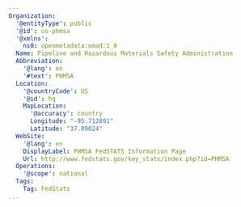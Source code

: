 ```yaml
---
Organization:
  '@entityType': public
  '@id': us-phmsa
  '@xmlns':
    ns0: openmetadata:omad:1_0
  Name: Pipeline and Hazardous Materials Safety Administration
  Abbreviation:
    '@lang': en
    '#text': PHMSA
  Location:
    '@countryCode': US
    '@id': hq
    MapLocation:
      '@accuracy': country
      Longitude: "-95.712891"
      Latitude: "37.09024"
  WebSite:
    '@lang': en
    DisplayLabel: PHMSA FedSTATS Information Page
    Url: http://www.fedstats.gov/key_stats/index.php?id=PHMSA
  Operations:
    '@scope': national
  Tags:
    Tag: FedStats
...
```

